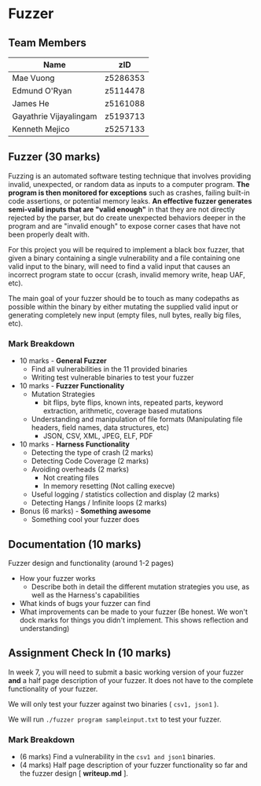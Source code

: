 Fuzzer
========

## Team Members
| Name                   | zID      |
| ---------------------- |----------|
| Mae Vuong              | z5286353 |
| Edmund O'Ryan          | z5114478 |
| James He               | z5161088 |
| Gayathrie Vijayalingam | z5193713 |
| Kenneth Mejico         | z5257133 |

## Fuzzer (30 marks)

Fuzzing is an automated software testing technique that involves providing invalid, unexpected, or random data as inputs to a computer program. **The program is then monitored for exceptions** such as crashes, failing built-in code assertions, or potential memory leaks.  **An effective fuzzer generates semi-valid inputs that are "valid enough"** in that they are not directly rejected by the parser, but do create unexpected behaviors deeper in the program and are "invalid enough" to expose corner cases that have not been properly dealt with.

For this project you will be required to implement a black box fuzzer, that given a binary containing a single vulnerability and a file containing one valid input to the binary, will need to find a valid input that causes an incorrect program state to occur (crash, invalid memory write, heap UAF, etc).

The main goal of your fuzzer should be to touch as many codepaths as possible within the binary by either mutating the supplied valid input or generating completely new input (empty files, null bytes, really big files, etc).

### Mark Breakdown
-   10 marks - **General Fuzzer**
    -   Find all vulnerabilities in the 11 provided binaries
    -   Writing test vulnerable binaries to test your fuzzer
-   10 marks - **Fuzzer Functionality**
    -   Mutation Strategies
        -   bit flips, byte flips, known ints, repeated parts, keyword extraction, arithmetic, coverage based mutations
    -   Understanding and manipulation of file formats (Manipulating file headers, field names, data structures, etc)
        -   JSON, CSV, XML, JPEG, ELF, PDF
-   10 marks - **Harness Functionality**
    -   Detecting the type of crash (2 marks)
    -   Detecting Code Coverage (2 marks)
    -   Avoiding overheads (2 marks)
        -   Not creating files
        -   In memory resetting (Not calling execve)
    -   Useful logging / statistics collection and display (2 marks)
    -   Detecting Hangs / Infinite loops (2 marks)
-   Bonus (6 marks) - **Something awesome**
    -   Something cool your fuzzer does

## Documentation (10 marks)
Fuzzer design and functionality (around 1-2 pages)

-   How your fuzzer works
    -   Describe both in detail the different mutation strategies you use, as well as the Harness's capabilities
-   What kinds of bugs your fuzzer can find
-   What improvements can be made to your fuzzer (Be honest. We won't dock marks for things you didn't implement. This shows reflection and understanding)

## Assignment Check In (10 marks)
In week 7, you will need to submit a basic working version of your fuzzer **and** a half page description of your fuzzer. It does not have to the complete functionality of your fuzzer.

We will only test your fuzzer against two binaries ( `csv1, json1` ). 

We will run `./fuzzer program sampleinput.txt` to test your fuzzer.

### Mark Breakdown
-   (6 marks) Find a vulnerability in the `csv1 and json1` binaries.
-   (4 marks) Half page description of your fuzzer functionality so far and the fuzzer design [ **writeup.md** ].
